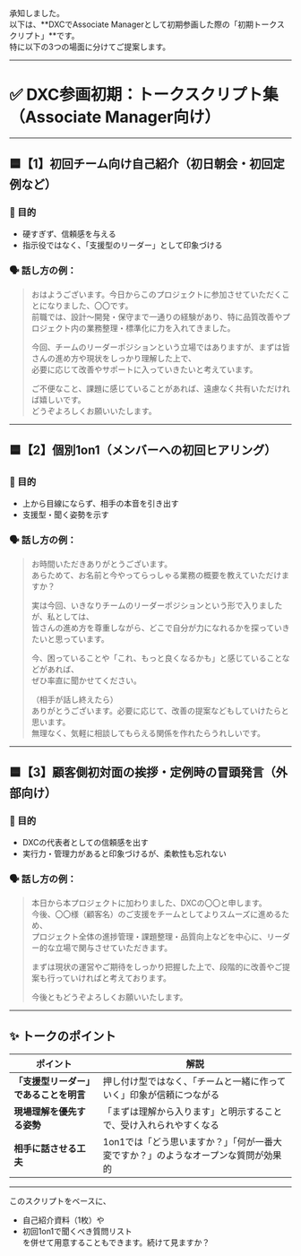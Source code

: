 承知しました。  
以下は、**DXCでAssociate Managerとして初期参画した際の「初期トークスクリプト」**です。  
特に以下の3つの場面に分けてご提案します。

---

# ✅ DXC参画初期：トークスクリプト集（Associate Manager向け）

---

## 🟦【1】初回チーム向け自己紹介（初日朝会・初回定例など）

### 🎯 目的
- 硬すぎず、信頼感を与える
- 指示役ではなく、「支援型のリーダー」として印象づける

### 🗣 話し方の例：

> おはようございます。今日からこのプロジェクトに参加させていただくことになりました、〇〇です。  
> 前職では、設計〜開発・保守まで一通りの経験があり、特に品質改善やプロジェクト内の業務整理・標準化に力を入れてきました。  
>  
> 今回、チームのリーダーポジションという立場ではありますが、まずは皆さんの進め方や現状をしっかり理解した上で、  
> 必要に応じて改善やサポートに入っていきたいと考えています。  
>  
> ご不便なこと、課題に感じていることがあれば、遠慮なく共有いただければ嬉しいです。  
> どうぞよろしくお願いいたします。

---

## 🟦【2】個別1on1（メンバーへの初回ヒアリング）

### 🎯 目的
- 上から目線にならず、相手の本音を引き出す
- 支援型・聞く姿勢を示す

### 🗣 話し方の例：

> お時間いただきありがとうございます。  
> あらためて、お名前と今やってらっしゃる業務の概要を教えていただけますか？  
>  
> 実は今回、いきなりチームのリーダーポジションという形で入りましたが、私としては、  
> 皆さんの進め方を尊重しながら、どこで自分が力になれるかを探っていきたいと思っています。  
>  
> 今、困っていることや「これ、もっと良くなるかも」と感じていることなどがあれば、  
> ぜひ率直に聞かせてください。  
>  
> （相手が話し終えたら）  
> ありがとうございます。必要に応じて、改善の提案などもしていけたらと思います。  
> 無理なく、気軽に相談してもらえる関係を作れたらうれしいです。

---

## 🟦【3】顧客側初対面の挨拶・定例時の冒頭発言（外部向け）

### 🎯 目的
- DXCの代表者としての信頼感を出す
- 実行力・管理力があると印象づけるが、柔軟性も忘れない

### 🗣 話し方の例：

> 本日から本プロジェクトに加わりました、DXCの〇〇と申します。  
> 今後、〇〇様（顧客名）のご支援をチームとしてよりスムーズに進めるため、  
> プロジェクト全体の進捗管理・課題整理・品質向上などを中心に、リーダー的な立場で関与させていただきます。  
>  
> まずは現状の運営やご期待をしっかり把握した上で、段階的に改善やご提案も行っていければと考えております。  
>  
> 今後ともどうぞよろしくお願いいたします。

---

## ✨ トークのポイント

| ポイント | 解説 |
|----------|------|
| **「支援型リーダー」であることを明言** | 押し付け型ではなく、「チームと一緒に作っていく」印象が信頼につながる |
| **現場理解を優先する姿勢** | 「まずは理解から入ります」と明示することで、受け入れられやすくなる |
| **相手に話させる工夫** | 1on1では「どう思いますか？」「何が一番大変ですか？」のようなオープンな質問が効果的 |

---

このスクリプトをベースに、  
- 自己紹介資料（1枚）や  
- 初回1on1で聞くべき質問リスト  
を併せて用意することもできます。続けて見ますか？
